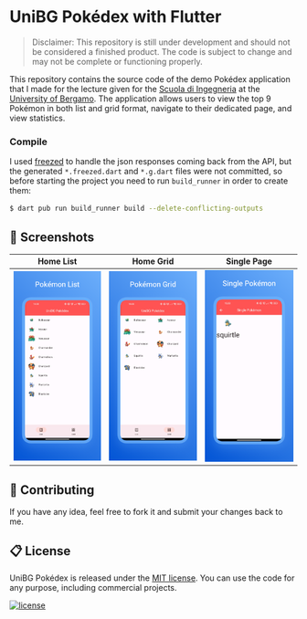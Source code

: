 # UniBG Pokédex with Flutter

> Disclaimer: This repository is still under development and should not be considered a finished product. The code is subject to change and may not be complete or functioning properly.

This repository contains the source code of the demo Pokédex application that I made for the lecture given for the [Scuola di Ingegneria](https://www.unibg.it/embed-ingegneria/strutture-scuola-ingegneria) at the [University of Bergamo](https://www.unibg.it/). The application allows users to view the top 9 Pokémon in both list and grid format, navigate to their dedicated page, and view statistics.

### Compile

I used [freezed](https://pub.dev/packages/freezed) to handle the json responses coming back from the API, but the generated `*.freezed.dart` and `*.g.dart` files were not committed, so before starting the project you need to run `build_runner` in order to create them:

```sh
$ dart pub run build_runner build --delete-conflicting-outputs
```

## 📱 Screenshots

| Home List                            | Home Grid                            | Single Page                            |
|--------------------------------------|--------------------------------------|----------------------------------------|
| <img src="screenshot/home_list.png"> | <img src="screenshot/home_grid.png"> | <img src="screenshot/single_page.png"> |

## 💎 Contributing

If you have any idea, feel free to fork it and submit your changes back to me.

## 📋 License

UniBG Pokédex is released under the [MIT license](LICENSE.md). You can use the code for any purpose, including commercial projects.

[![license](https://img.shields.io/badge/License-MIT-yellow.svg)](https://opensource.org/licenses/MIT)